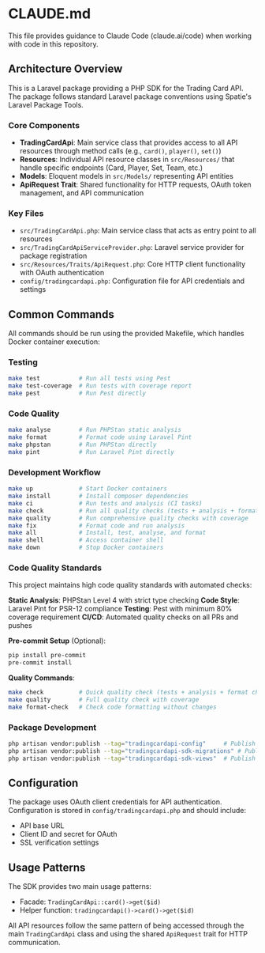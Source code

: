 # CLAUDE.md

This file provides guidance to Claude Code (claude.ai/code) when working with code in this repository.

## Architecture Overview

This is a Laravel package providing a PHP SDK for the Trading Card API. The package follows standard Laravel package conventions using Spatie's Laravel Package Tools.

### Core Components

- **TradingCardApi**: Main service class that provides access to all API resources through method calls (e.g., `card()`, `player()`, `set()`)
- **Resources**: Individual API resource classes in `src/Resources/` that handle specific endpoints (Card, Player, Set, Team, etc.)
- **Models**: Eloquent models in `src/Models/` representing API entities
- **ApiRequest Trait**: Shared functionality for HTTP requests, OAuth token management, and API communication

### Key Files

- `src/TradingCardApi.php`: Main service class that acts as entry point to all resources
- `src/TradingCardApiServiceProvider.php`: Laravel service provider for package registration
- `src/Resources/Traits/ApiRequest.php`: Core HTTP client functionality with OAuth authentication
- `config/tradingcardapi.php`: Configuration file for API credentials and settings

## Common Commands

All commands should be run using the provided Makefile, which handles Docker container execution:

### Testing
```bash
make test           # Run all tests using Pest
make test-coverage  # Run tests with coverage report
make pest           # Run Pest directly
```

### Code Quality
```bash
make analyse        # Run PHPStan static analysis
make format         # Format code using Laravel Pint
make phpstan        # Run PHPStan directly
make pint           # Run Laravel Pint directly
```

### Development Workflow
```bash
make up             # Start Docker containers
make install        # Install composer dependencies
make ci             # Run tests and analysis (CI tasks)
make check          # Run all quality checks (tests + analysis + format check)
make quality        # Run comprehensive quality checks with coverage
make fix            # Format code and run analysis
make all            # Install, test, analyse, and format
make shell          # Access container shell
make down           # Stop Docker containers
```

### Code Quality Standards
This project maintains high code quality standards with automated checks:

**Static Analysis**: PHPStan Level 4 with strict type checking
**Code Style**: Laravel Pint for PSR-12 compliance
**Testing**: Pest with minimum 80% coverage requirement
**CI/CD**: Automated quality checks on all PRs and pushes

**Pre-commit Setup** (Optional):
```bash
pip install pre-commit
pre-commit install
```

**Quality Commands**:
```bash
make check          # Quick quality check (tests + analysis + format check)
make quality        # Full quality check with coverage
make format-check   # Check code formatting without changes
```

### Package Development
```bash
php artisan vendor:publish --tag="tradingcardapi-config"     # Publish config file
php artisan vendor:publish --tag="tradingcardapi-sdk-migrations" # Publish migrations
php artisan vendor:publish --tag="tradingcardapi-sdk-views"  # Publish views
```

## Configuration

The package uses OAuth client credentials for API authentication. Configuration is stored in `config/tradingcardapi.php` and should include:
- API base URL
- Client ID and secret for OAuth
- SSL verification settings

## Usage Patterns

The SDK provides two main usage patterns:
- Facade: `TradingCardApi::card()->get($id)`
- Helper function: `tradingcardapi()->card()->get($id)`

All API resources follow the same pattern of being accessed through the main `TradingCardApi` class and using the shared `ApiRequest` trait for HTTP communication.